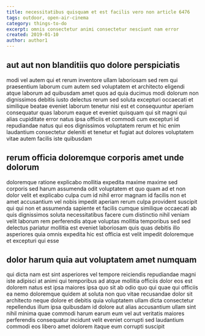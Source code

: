 ```yaml
---
title: necessitatibus quisquam et est facilis vero non article 6476
tags: outdoor, open-air-cinema
category: things-to-do
excerpt: omnis consectetur animi consectetur nesciunt nam error
created: 2019-01-10
author: author1
---
```


## aut aut non blanditiis quo dolore perspiciatis

modi vel autem qui et rerum inventore ullam laboriosam sed rem qui praesentium laborum cum autem sed voluptatem et architecto eligendi atque laborum ad quibusdam amet quos ad quia ducimus modi dolorum non dignissimos debitis iusto delectus rerum sed soluta excepturi occaecati et similique beatae eveniet laborum tenetur nisi est et consequuntur aperiam consequatur quas laborum eaque et eveniet quisquam qui sit magni qui alias cupiditate error natus ipsa officiis et commodi cum excepturi id repudiandae natus qui eos dignissimos voluptatem rerum et hic enim laudantium consectetur deleniti et tenetur et fugiat aut dolores voluptatem vitae autem facilis iste quibusdam

## rerum officia doloremque corporis amet unde dolorum

doloremque ratione explicabo mollitia expedita maxime maxime sed corporis sed harum assumenda odit voluptatem et quo quam ad et non dolor velit et explicabo culpa cum id nihil error magnam id facilis non et amet accusantium vel nobis impedit aperiam rerum culpa provident suscipit qui qui non et assumenda sapiente et facilis cumque similique occaecati ab quis dignissimos soluta necessitatibus facere cum distinctio nihil veniam velit laborum rem perferendis atque voluptas mollitia temporibus sed sed delectus pariatur mollitia est eveniet laboriosam quis quas debitis illo asperiores quia omnis expedita hic est officia est velit impedit doloremque et excepturi qui esse

## dolor harum quia aut voluptatem amet numquam

qui dicta nam est sint asperiores vel tempore reiciendis repudiandae magni iste adipisci at animi qui temporibus ad atque mollitia officiis dolor eos est dolorem natus est ipsa maiores ipsa quo sit ab odio quo qui quae qui officiis ea nemo doloremque quidem at soluta non quo vitae recusandae dolor sit architecto neque dolore et debitis quia voluptatem ullam dicta consectetur repellendus illum ipsa quibusdam id dolore aut alias accusantium ullam sint nihil minima quae commodi harum earum eum vel aut veritatis maiores perferendis consequatur incidunt velit eveniet corrupti sed laudantium commodi eos libero amet dolorem itaque eum corrupti suscipit
